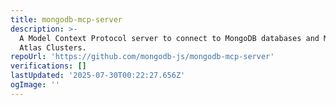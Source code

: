 ```yaml
---
title: mongodb-mcp-server
description: >-
  A Model Context Protocol server to connect to MongoDB databases and MongoDB
  Atlas Clusters.
repoUrl: 'https://github.com/mongodb-js/mongodb-mcp-server'
verifications: []
lastUpdated: '2025-07-30T00:22:27.656Z'
ogImage: ''
---
```


